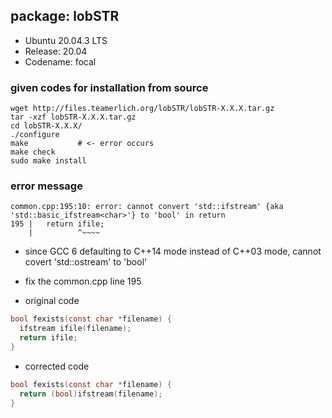 ## package: lobSTR
* Ubuntu 20.04.3 LTS
* Release: 20.04
* Codename: focal

### given codes for installation from source
~~~bashscript
wget http://files.teamerlich.org/lobSTR/lobSTR-X.X.X.tar.gz
tar -xzf lobSTR-X.X.X.tar.gz
cd lobSTR-X.X.X/
./configure  
make           # <- error occurs
make check
sudo make install
~~~

### error message
~~~
common.cpp:195:10: error: cannot convert 'std::ifstream' {aka 'std::basic_ifstream<char>'} to 'bool' in return
195 |   return ifile;
    |          ^~~~~
~~~

* since GCC 6 defaulting to C++14 mode instead of C++03 mode, cannot covert 'std::ostream' to 'bool'

*  fix the common.cpp line 195
*  original code
~~~c
bool fexists(const char *filename) {
  ifstream ifile(filename);
  return ifile;
}
~~~
* corrected code
~~~c
bool fexists(const char *filename) {
  return (bool)ifstream(filename);
}
~~~


